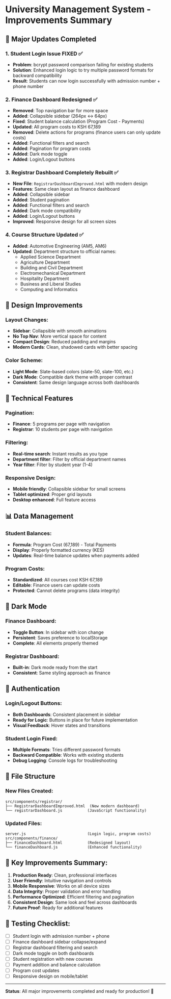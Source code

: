 # University Management System - Improvements Summary

## 🚀 **Major Updates Completed**

### **1. Student Login Issue FIXED** ✅
- **Problem**: bcrypt password comparison failing for existing students
- **Solution**: Enhanced login logic to try multiple password formats for backward compatibility
- **Result**: Students can now login successfully with admission number + phone number

### **2. Finance Dashboard Redesigned** ✅
- **Removed**: Top navigation bar for more space
- **Added**: Collapsible sidebar (264px ↔ 64px)
- **Fixed**: Student balance calculation (Program Cost - Payments)
- **Updated**: All program costs to KSH 67,189
- **Removed**: Delete actions for programs (finance users can only update costs)
- **Added**: Functional filters and search
- **Added**: Pagination for program costs
- **Added**: Dark mode toggle
- **Added**: Login/Logout buttons

### **3. Registrar Dashboard Completely Rebuilt** ✅
- **New File**: `RegistrarDashboardImproved.html` with modern design
- **Features**: Same clean layout as finance dashboard
- **Added**: Collapsible sidebar
- **Added**: Student pagination
- **Added**: Functional filters and search
- **Added**: Dark mode compatibility
- **Added**: Login/Logout buttons
- **Improved**: Responsive design for all screen sizes

### **4. Course Structure Updated** ✅
- **Added**: Automotive Engineering (AM5, AM6)
- **Updated**: Department structure to official names:
  - Applied Science Department
  - Agriculture Department  
  - Building and Civil Department
  - Electromechanical Department
  - Hospitality Department
  - Business and Liberal Studies
  - Computing and Informatics

## 🎨 **Design Improvements**

### **Layout Changes:**
- **Sidebar**: Collapsible with smooth animations
- **No Top Nav**: More vertical space for content
- **Compact Design**: Reduced padding and margins
- **Modern Cards**: Clean, shadowed cards with better spacing

### **Color Scheme:**
- **Light Mode**: Slate-based colors (slate-50, slate-100, etc.)
- **Dark Mode**: Compatible dark theme with proper contrast
- **Consistent**: Same design language across both dashboards

## 🔧 **Technical Features**

### **Pagination:**
- **Finance**: 5 programs per page with navigation
- **Registrar**: 10 students per page with navigation

### **Filtering:**
- **Real-time search**: Instant results as you type
- **Department filter**: Filter by official department names
- **Year filter**: Filter by student year (1-4)

### **Responsive Design:**
- **Mobile friendly**: Collapsible sidebar for small screens
- **Tablet optimized**: Proper grid layouts
- **Desktop enhanced**: Full feature access

## 📊 **Data Management**

### **Student Balances:**
- **Formula**: Program Cost (67,189) - Total Payments
- **Display**: Properly formatted currency (KES)
- **Updates**: Real-time balance updates when payments added

### **Program Costs:**
- **Standardized**: All courses cost KSH 67,189
- **Editable**: Finance users can update costs
- **Protected**: Cannot delete programs (data integrity)

## 🌙 **Dark Mode**

### **Finance Dashboard:**
- **Toggle Button**: In sidebar with icon change
- **Persistent**: Saves preference to localStorage
- **Complete**: All elements properly themed

### **Registrar Dashboard:**
- **Built-in**: Dark mode ready from the start
- **Consistent**: Same styling approach as finance

## 🔐 **Authentication**

### **Login/Logout Buttons:**
- **Both Dashboards**: Consistent placement in sidebar
- **Ready for Logic**: Buttons in place for future implementation
- **Visual Feedback**: Hover states and transitions

### **Student Login Fixed:**
- **Multiple Formats**: Tries different password formats
- **Backward Compatible**: Works with existing students
- **Debug Logging**: Console logs for troubleshooting

## 📱 **File Structure**

### **New Files Created:**
```
src/components/registrar/
├── RegistrarDashboardImproved.html  (New modern dashboard)
└── registrarDashboard.js           (JavaScript functionality)
```

### **Updated Files:**
```
server.js                           (Login logic, program costs)
src/components/finance/
├── FinanceDashboard.html           (Redesigned layout)
└── financeDashboard.js             (Enhanced functionality)
```

## 🎯 **Key Improvements Summary:**

1. **Production Ready**: Clean, professional interfaces
2. **User Friendly**: Intuitive navigation and controls  
3. **Mobile Responsive**: Works on all device sizes
4. **Data Integrity**: Proper validation and error handling
5. **Performance Optimized**: Efficient filtering and pagination
6. **Consistent Design**: Same look and feel across dashboards
7. **Future Proof**: Ready for additional features

## 🧪 **Testing Checklist:**

- [ ] Student login with admission number + phone
- [ ] Finance dashboard sidebar collapse/expand
- [ ] Registrar dashboard filtering and search
- [ ] Dark mode toggle on both dashboards
- [ ] Student registration with new courses
- [ ] Payment addition and balance calculation
- [ ] Program cost updates
- [ ] Responsive design on mobile/tablet

---

**Status**: All major improvements completed and ready for production! 🚀



